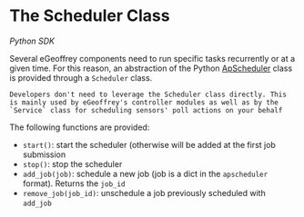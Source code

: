 # The Scheduler Class

*Python SDK*

Several eGeoffrey components need to run specific tasks recurrently or at a given time. For this reason, an abstraction of the Python [ApScheduler](https://apscheduler.readthedocs.io/en/latest/userguide.html) class is provided through a `Scheduler` class. 

    Developers don't need to leverage the Scheduler class directly. This is mainly used by eGeoffrey's controller modules as well as by the `Service` class for scheduling sensors' poll actions on your behalf
 
The following functions are provided:

* `start()`: start the scheduler (otherwise will be added at the first job submission
* `stop()`: stop the scheduler
* `add_job(job)`:  schedule a new job (job is a dict in the `apscheduler` format). Returns the `job_id`
* `remove_job(job_id)`:  unschedule a job previously scheduled with `add_job`

